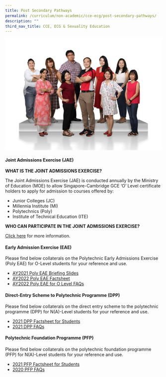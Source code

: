 ```yaml
---
title: Post Secondary Pathways
permalink: /curriculum/non-academic/cce-ecg/post-secondary-pathways/
description: ""
third_nav_title: CCE, ECG & Sexuality Education
---
```

![](/images/Education-and-Career-Guidance-2048x1463.jpg)

#### **Joint Admissions Exercise (JAE)**

**WHAT IS THE JOINT ADMISSIONS EXERCISE?**

The Joint Admissions Exercise (JAE) is conducted annually by the Ministry of Education (MOE) to allow Singapore-Cambridge GCE ‘O’ Level certificate holders to apply for admission to courses offered by:

*   Junior Colleges (JC)
*   Millennia Institute (MI)
*   Polytechnics (Poly)
*   Institute of Technical Education (ITE)

**WHO CAN PARTICIPATE IN THE JOINT ADMISSIONS EXERCISE?**

[Click here](https://www.moe.gov.sg/post-secondary/admissions/jae) for more information.

#### **Early Admission Exercise (EAE)**

Please find below collaterals on the Polytechnic Early Admissions Exercise (Poly EAE) for O-Level students for your reference and use.

*   [AY2021 Poly EAE Briefing Slides](/files/AY2021-Poly-EAE-Briefing-Slides.pdf)
*   [AY2022 Poly EAE Factsheet](/files/AY2022-Poly-EAE-Factsheet.pdf)
*   [AY2022 Poly EAE for O Level FAQs](/files/AY2022-Poly-EAE-for-O-Level-FAQs-Schools.pdf)


#### **Direct-Entry Scheme to Polytechnic Programme (DPP)**


Please find below collaterals on the direct entry scheme to the polytechnic programme (DPP) for N(A)-Level students for your reference and use.

*   [2021 DPP Factsheet for Students](/files/2021-DPP-Factsheet-for-Students.pdf)
*   [2021 DPP FAQs](/files/2021-DPP-FAQs.pdf)


#### **Polytechnic Foundation Programme (PFP)**
#### 

Please find below collaterals on the polytechnic foundation programme (PFP) for N(A)-Level students for your reference and use.

*   [2021 PFP Factsheet for Students](/files/2021-PFP-Factsheet-for-Students.pdf)
*   [2020 PFP FAQs](/files/2020-PFP-FAQs.pdf)